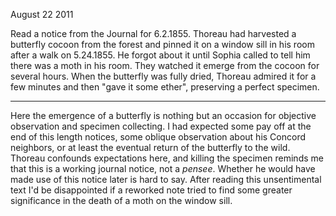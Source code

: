 August 22 2011

Read a notice from the Journal for 6.2.1855. Thoreau had harvested a
butterfly cocoon from the forest and pinned it on a window sill in his
room after a walk on 5.24.1855. He forgot about it until Sophia called
to tell him there was a moth in his room. They watched it emerge from
the cocoon for several hours. When the butterfly was fully dried,
Thoreau admired it for a few minutes and then "gave it some ether",
preserving a perfect specimen. 

- - -

Here the emergence of a butterfly is nothing but an occasion for
objective observation and specimen collecting. I had expected some pay
off at the end of this length notices, some oblique observation about his
Concord neighbors, or at least the eventual return of the butterfly to
the wild. Thoreau confounds expectations here, and killing the specimen
reminds me that this is a working journal notice, not a _pensee_.
Whether he would have made use of this notice later is hard to say.
After reading this unsentimental text I'd be disappointed if a reworked
note tried to find some greater significance in the death of a moth on
the window sill.  
